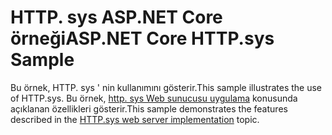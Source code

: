 # <a name="aspnet-core-httpsys-sample"></a><span data-ttu-id="660a4-101">HTTP. sys ASP.NET Core örneği</span><span class="sxs-lookup"><span data-stu-id="660a4-101">ASP.NET Core HTTP.sys Sample</span></span>

<span data-ttu-id="660a4-102">Bu örnek, HTTP. sys ' nin kullanımını gösterir.</span><span class="sxs-lookup"><span data-stu-id="660a4-102">This sample illustrates the use of HTTP.sys.</span></span> <span data-ttu-id="660a4-103">Bu örnek, [http. sys Web sunucusu uygulama](https://docs.microsoft.com/aspnet/core/fundamentals/servers/httpsys) konusunda açıklanan özellikleri gösterir.</span><span class="sxs-lookup"><span data-stu-id="660a4-103">This sample demonstrates the features described in the [HTTP.sys web server implementation](https://docs.microsoft.com/aspnet/core/fundamentals/servers/httpsys) topic.</span></span>
